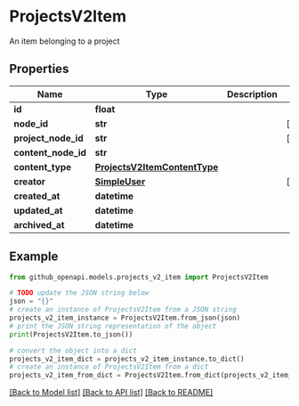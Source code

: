 # ProjectsV2Item

An item belonging to a project

## Properties

Name | Type | Description | Notes
------------ | ------------- | ------------- | -------------
**id** | **float** |  | 
**node_id** | **str** |  | [optional] 
**project_node_id** | **str** |  | [optional] 
**content_node_id** | **str** |  | 
**content_type** | [**ProjectsV2ItemContentType**](ProjectsV2ItemContentType.md) |  | 
**creator** | [**SimpleUser**](SimpleUser.md) |  | [optional] 
**created_at** | **datetime** |  | 
**updated_at** | **datetime** |  | 
**archived_at** | **datetime** |  | 

## Example

```python
from github_openapi.models.projects_v2_item import ProjectsV2Item

# TODO update the JSON string below
json = "{}"
# create an instance of ProjectsV2Item from a JSON string
projects_v2_item_instance = ProjectsV2Item.from_json(json)
# print the JSON string representation of the object
print(ProjectsV2Item.to_json())

# convert the object into a dict
projects_v2_item_dict = projects_v2_item_instance.to_dict()
# create an instance of ProjectsV2Item from a dict
projects_v2_item_from_dict = ProjectsV2Item.from_dict(projects_v2_item_dict)
```
[[Back to Model list]](../README.md#documentation-for-models) [[Back to API list]](../README.md#documentation-for-api-endpoints) [[Back to README]](../README.md)



